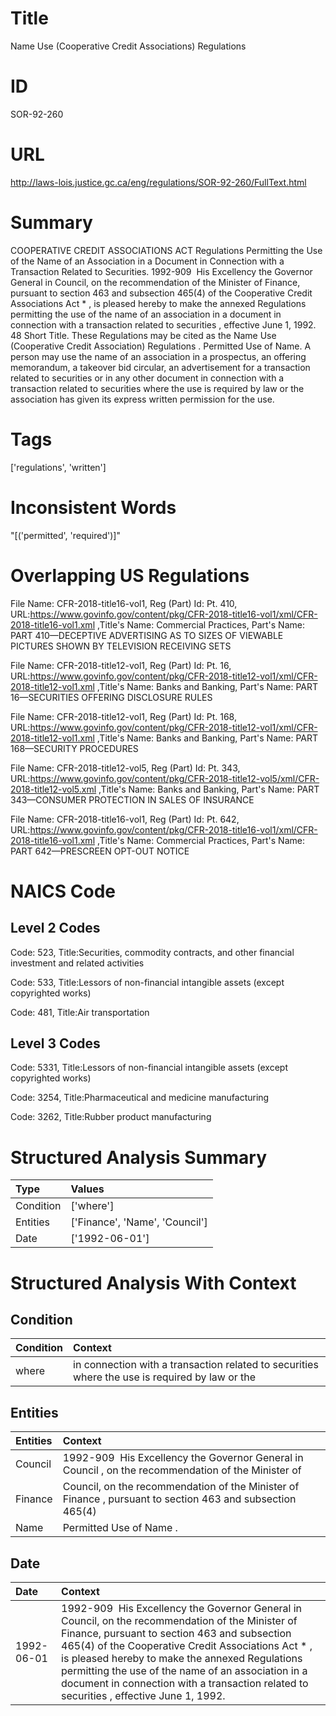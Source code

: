 # Title
Name Use (Cooperative Credit Associations) Regulations


# ID
SOR-92-260

# URL
http://laws-lois.justice.gc.ca/eng/regulations/SOR-92-260/FullText.html


# Summary
COOPERATIVE CREDIT ASSOCIATIONS ACT Regulations Permitting the Use of the Name of an Association in a Document in Connection with a Transaction Related to Securities.
1992-909  His Excellency the Governor General in Council, on the recommendation of the Minister of Finance, pursuant to section 463 and subsection 465(4) of the  Cooperative Credit Associations Act * , is pleased hereby to make the annexed  Regulations permitting the use of the name of an association in a document in connection with a transaction related to securities , effective June 1, 1992.
48 Short Title.
These Regulations may be cited as the  Name Use (Cooperative Credit Association) Regulations .
Permitted Use of Name.
A person may use the name of an association in a prospectus, an offering memorandum, a takeover bid circular, an advertisement for a transaction related to securities or in any other document in connection with a transaction related to securities where the use is required by law or the association has given its express written permission for the use.


# Tags
['regulations', 'written']


# Inconsistent Words
"[('permitted', 'required')]"


# Overlapping US Regulations
File Name: CFR-2018-title16-vol1, Reg (Part) Id: Pt. 410, URL:https://www.govinfo.gov/content/pkg/CFR-2018-title16-vol1/xml/CFR-2018-title16-vol1.xml
,Title's Name: Commercial Practices, Part's Name: PART 410—DECEPTIVE ADVERTISING AS TO SIZES OF VIEWABLE PICTURES SHOWN BY TELEVISION RECEIVING SETS

File Name: CFR-2018-title12-vol1, Reg (Part) Id: Pt. 16, URL:https://www.govinfo.gov/content/pkg/CFR-2018-title12-vol1/xml/CFR-2018-title12-vol1.xml
,Title's Name: Banks and Banking, Part's Name: PART 16—SECURITIES OFFERING DISCLOSURE RULES

File Name: CFR-2018-title12-vol1, Reg (Part) Id: Pt. 168, URL:https://www.govinfo.gov/content/pkg/CFR-2018-title12-vol1/xml/CFR-2018-title12-vol1.xml
,Title's Name: Banks and Banking, Part's Name: PART 168—SECURITY PROCEDURES

File Name: CFR-2018-title12-vol5, Reg (Part) Id: Pt. 343, URL:https://www.govinfo.gov/content/pkg/CFR-2018-title12-vol5/xml/CFR-2018-title12-vol5.xml
,Title's Name: Banks and Banking, Part's Name: PART 343—CONSUMER PROTECTION IN SALES OF INSURANCE

File Name: CFR-2018-title16-vol1, Reg (Part) Id: Pt. 642, URL:https://www.govinfo.gov/content/pkg/CFR-2018-title16-vol1/xml/CFR-2018-title16-vol1.xml
,Title's Name: Commercial Practices, Part's Name: PART 642—PRESCREEN OPT-OUT NOTICE




# NAICS Code
## Level 2 Codes
Code: 523, Title:Securities, commodity contracts, and other financial investment and related activities

Code: 533, Title:Lessors of non-financial intangible assets (except copyrighted works)

Code: 481, Title:Air transportation




## Level 3 Codes
Code: 5331, Title:Lessors of non-financial intangible assets (except copyrighted works)

Code: 3254, Title:Pharmaceutical and medicine manufacturing

Code: 3262, Title:Rubber product manufacturing







# Structured Analysis Summary
| Type      | Values                         |
|:----------|:-------------------------------|
| Condition | ['where']                      |
| Entities  | ['Finance', 'Name', 'Council'] |
| Date      | ['1992-06-01']                 |


# Structured Analysis With Context
 


## Condition
| Condition   | Context                                                                                        |
|:------------|:-----------------------------------------------------------------------------------------------|
| where       | in connection with a transaction related to securities where the use is required by law or the |


## Entities
| Entities   | Context                                                                                                   |
|:-----------|:----------------------------------------------------------------------------------------------------------|
| Council    | 1992-909  His Excellency the Governor General in  Council , on the recommendation of the Minister of      |
| Finance    | Council, on the recommendation of the Minister of Finance , pursuant to section 463 and subsection 465(4) |
| Name       | Permitted Use of  Name .                                                                                  |


## Date
| Date       | Context                                                                                                                                                                                                                                                                                                                                                                                                      |
|:-----------|:-------------------------------------------------------------------------------------------------------------------------------------------------------------------------------------------------------------------------------------------------------------------------------------------------------------------------------------------------------------------------------------------------------------|
| 1992-06-01 | 1992-909  His Excellency the Governor General in Council, on the recommendation of the Minister of Finance, pursuant to section 463 and subsection 465(4) of the  Cooperative Credit Associations Act * , is pleased hereby to make the annexed  Regulations permitting the use of the name of an association in a document in connection with a transaction related to securities , effective June 1, 1992. |


